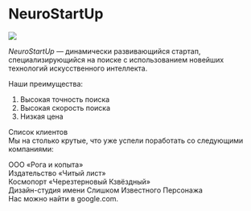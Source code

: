 # NeuroStartUp

![](https://netology-code.github.io/git-homeworks/introduction/assets/logo.png)

*NeuroStartUp* — динамически развивающийся стартап, специализирующийся на поиске с использованием 
 новейших технологий искусственного интеллекта.

Наши преимущества:
1. Высокая точность поиска
2. Высокая скорость поиска
3. Низкая цена

Список клиентов  
Мы на столько крутые, что уже успели поработать со следующими компаниями:  

ООО «Рога и копыта»  
Издательство «Читый лист»  
Космопорт «Черезтерновый Кзвёздный»  
Дизайн-студия имени Слишком Известного Персонажа  
Нас можно найти в google.com.
